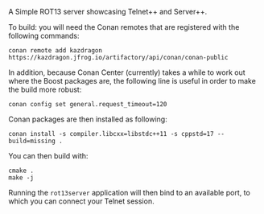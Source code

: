 A Simple ROT13 server showcasing Telnet++ and Server++.

To build: you will need the Conan remotes that are registered with the following commands:

```
conan remote add kazdragon https://kazdragon.jfrog.io/artifactory/api/conan/conan-public
```

In addition, because Conan Center (currently) takes a while to work out where the Boost packages are, the following line is useful in order to make the build more robust:

```
conan config set general.request_timeout=120
```

Conan packages are then installed as following:

```
conan install -s compiler.libcxx=libstdc++11 -s cppstd=17 --build=missing .
```

You can then build with:

```
cmake .
make -j
```

Running the `rot13server` application will then bind to an available port, to which you can connect your Telnet session.

